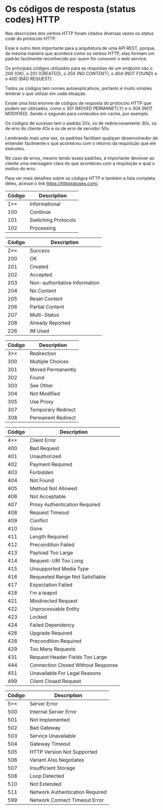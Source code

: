 # Os códigos de resposta (status codes) HTTP

Nas descrições dos verbos HTTP foram citados diversas vezes os status code do protocolo HTTP.

Esse é outro item importante para a arquitetura de uma API REST, porque, da mesma maneira que acontece como os verbos HTTP, elas formam um padrão facilmente reconhecido por quem for consumir o web service.

Os principais códigos utilizados para as respostas de um endpoint são o 200 (OK), o 201 (CREATED), o 204 (NO CONTENT), o 404 (NOT FOUND) e o 400 (BAD REQUEST).

Todos os códigos tem nomes autoexplicativos, portanto é muito simples lembrar o que utilizar em cada situação.

Existe uma lista enorme de códigos de resposta do protocolo HTTP que podem ser utilizados, como o 301 (MOVED PERMANETLY) e o 304 (NOT MODIFIED). Sendo o segundo para conteúdos em cache, por exemplo.

Os códigos de sucesso tem o padrão 20x, os de redirecionamento 30x, os de erro do cliente 40x e os de erro de servidor 50x.

Lembrando mais uma vez, os padrões facilitam qualquer desenvolvedor de entender facilmente o que aconteceu com o retorno da requisição que ele executou.

No caso de erros, mesmo tendo esses padrões, é importante devolver ao cliente uma mensagem clara do que aconteceu com a requisição e qual o motivo do erro.

Para ver mais detalhes sobre os códigos HTTP e também a lista completa deles, acesse o link https://httpstatuses.com/.

<div markdown="1" class="three-column">

| Código | Description |
|---|---|
| 1×× | Informational| 
| 100 | Continue| 
| 101 | Switching Protocols| 
| 102 | Processing| 

</div>

<div markdown="1" class="three-column">

| Código | Description |
|---|---|
| 2×× | Success| 
| 200 | OK| 
| 201 | Created| 
| 202 | Accepted| 
| 203 | Non-authoritative Information| 
| 204 | No Content| 
| 205 | Reset Content| 
| 206 | Partial Content| 
| 207 | Multi-Status| 
| 208 | Already Reported| 
| 226 | IM Used| 

</div>

<div markdown="1" class="three-column">

| Código | Description |
|---|---|
| 3×× | Redirection| 
| 300 | Multiple Choices| 
| 301 | Moved Permanently| 
| 302 | Found| 
| 303 | See Other| 
| 304 | Not Modified| 
| 305 | Use Proxy| 
| 307 | Temporary Redirect| 
| 308 | Permanent Redirect| 

</div>

<div markdown="1" class="two-column">

| Código | Description |
|---|---|
| 4×× | Client Error| 
| 400 | Bad Request| 
| 401 | Unauthorized| 
| 402 | Payment Required| 
| 403 | Forbidden| 
| 404 | Not Found| 
| 405 | Method Not Allowed| 
| 406 | Not Acceptable| 
| 407 | Proxy Authentication Required| 
| 408 | Request Timeout| 
| 409 | Conflict| 
| 410 | Gone| 
| 411 | Length Required| 
| 412 | Precondition Failed| 
| 413 | Payload Too Large| 
| 414 | Request-URI Too Long| 
| 415 | Unsupported Media Type| 
| 416 | Requested Range Not Satisfiable| 
| 417 | Expectation Failed| 
| 418 | I'm a teapot| 
| 421 | Misdirected Request| 
| 422 | Unprocessable Entity| 
| 423 | Locked| 
| 424 | Failed Dependency| 
| 426 | Upgrade Required| 
| 428 | Precondition Required| 
| 429 | Too Many Requests| 
| 431 | Request Header Fields Too Large| 
| 444 | Connection Closed Without Response| 
| 451 | Unavailable For Legal Reasons| 
| 499 | Client Closed Request| 

</div>

<div markdown="1" class="two-column">

| Código | Description |
|---|---|
| 5×× | Server Error| 
| 500 | Internal Server Error| 
| 501 | Not Implemented| 
| 502 | Bad Gateway| 
| 503 | Service Unavailable| 
| 504 | Gateway Timeout| 
| 505 | HTTP Version Not Supported| 
| 506 | Variant Also Negotiates| 
| 507 | Insufficient Storage| 
| 508 | Loop Detected| 
| 510 | Not Extended| 
| 511 | Network Authentication Required| 
| 599 | Network Connect Timeout Error|

</div>
